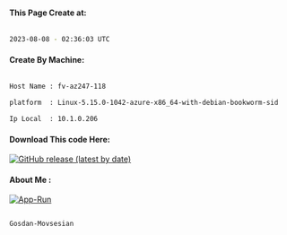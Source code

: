 
   
#### This Page Create at:

```bash

2023-08-08 - 02:36:03 UTC

```

#### Create By Machine:

```bash

Host Name : fv-az247-118

platform  : Linux-5.15.0-1042-azure-x86_64-with-debian-bookworm-sid

Ip Local  : 10.1.0.206

```
#### Download This code Here:

[![GitHub release (latest by date)](https://img.shields.io/github/v/release/Gosdan-Movsesian/Gosdan?style=for-the-badge&label=Download)](https://github.com/Gosdan-Movsesian/Gosdan/releases) 

</p> 

#### About Me :

[![App-Run](https://github.com/Gosdan-Movsesian/Gosdan/actions/workflows/App-Run.yml/badge.svg)](https://github.com/Gosdan-Movsesian/Gosdan/actions/workflows/App-Run.yml)

```bash

Gosdan-Movsesian

```

